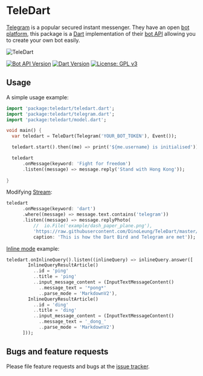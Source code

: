 # TeleDart

[Telegram](https://telegram.org/) is a popular secured instant messenger. 
They have an open [bot platform](https://telegram.org/blog/bot-revolution),
this package is a [Dart](https://dart.dev) 
implementation of their [bot API](https://core.telegram.org/bots/api)
allowing you to create your own bot easily.

![TeleDart](https://raw.githubusercontent.com/DinoLeung/TeleDart/master/example/dash_paper_plane.svg?sanitize=true)

[![Bot API Version](https://img.shields.io/badge/Bot%20API-4.9-blue.svg?style=flat-square)](https://core.telegram.org/bots/api)
[![Dart Version](https://img.shields.io/badge/Dart-2.7-blue.svg?style=flat-square)](https://dart.dev)
[![License: GPL v3](https://img.shields.io/badge/License-GPL%20v3-blue.svg?style=flat-square)](https://www.gnu.org/licenses/gpl-3.0)

## Usage

A simple usage example:

```dart
import 'package:teledart/teledart.dart';
import 'package:teledart/telegram.dart';
import 'package:teledart/model.dart';

void main() {
  var teledart = TeleDart(Telegram('YOUR_BOT_TOKEN'), Event());

  teledart.start().then((me) => print('${me.username} is initialised'));

  teledart
      .onMessage(keyword: 'Fight for freedom')
      .listen((message) => message.reply('Stand with Hong Kong'));
  
}
```

Modifying [Stream](https://www.dartlang.org/tutorials/language/streams#methods-that-modify-a-stream): 

```dart
teledart
      .onMessage(keyword: 'dart')
      .where((message) => message.text.contains('telegram'))
      .listen((message) => message.replyPhoto(
          //  io.File('example/dash_paper_plane.png'),
          'https://raw.githubusercontent.com/DinoLeung/TeleDart/master/example/dash_paper_plane.png',
          caption: 'This is how the Dart Bird and Telegram are met'));
```

[Inline mode](https://core.telegram.org/bots/api#inline-mode) example:

```dart
teledart.onInlineQuery().listen((inlineQuery) => inlineQuery.answer([
        InlineQueryResultArticle()
          ..id = 'ping'
          ..title = 'ping'
          ..input_message_content = (InputTextMessageContent()
            ..message_text = '*pong*'
            ..parse_mode = 'MarkdownV2'),
        InlineQueryResultArticle()
          ..id = 'ding'
          ..title = 'ding'
          ..input_message_content = (InputTextMessageContent()
            ..message_text = '_dong_'
            ..parse_mode = 'MarkdownV2')
      ]));
```

## Bugs and feature requests

Please file feature requests and bugs at the [issue tracker][tracker].

[tracker]: https://github.com/DinoLeung/TeleDart/issues
